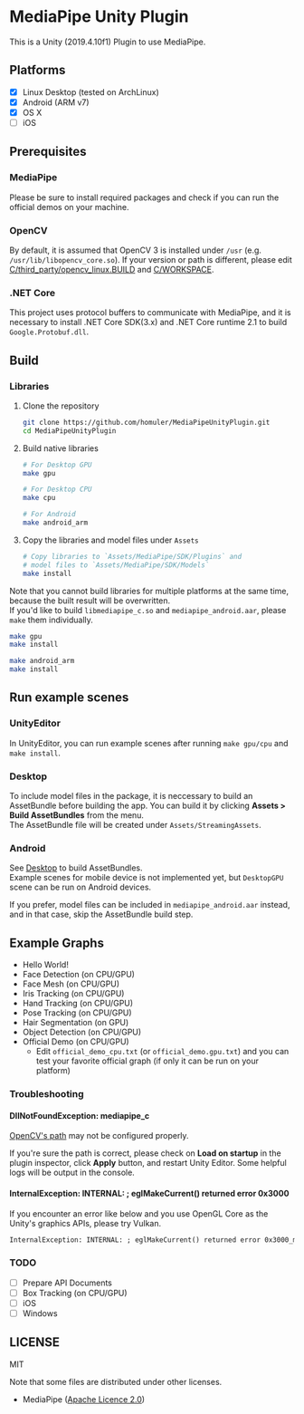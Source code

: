 # MediaPipe Unity Plugin
This is a Unity (2019.4.10f1) Plugin to use MediaPipe.

## Platforms
- [x] Linux Desktop (tested on ArchLinux)
- [x] Android (ARM v7)
- [x] OS X
- [ ] iOS

## Prerequisites
### MediaPipe
Please be sure to install required packages and check if you can run the official demos on your machine.

### OpenCV
By default, it is assumed that OpenCV 3 is installed under `/usr` (e.g. `/usr/lib/libopencv_core.so`).
If your version or path is different, please edit [C/third_party/opencv_linux.BUILD](https://github.com/homuler/MediaPipeUnityPlugin/blob/master/C/third_party/opencv_linux.BUILD) and [C/WORKSPACE](https://github.com/homuler/MediaPipeUnityPlugin/blob/master/C/WORKSPACE).

### .NET Core
This project uses protocol buffers to communicate with MediaPipe, and it is necessary to install .NET Core SDK(3.x) and .NET Core runtime 2.1 to build `Google.Protobuf.dll`.

## Build
### Libraries
1. Clone the repository
    ```sh
    git clone https://github.com/homuler/MediaPipeUnityPlugin.git
    cd MediaPipeUnityPlugin
    ```

2. Build native libraries
    ```sh
    # For Desktop GPU
    make gpu

    # For Desktop CPU
    make cpu

    # For Android
    make android_arm
    ```

3. Copy the libraries and model files under `Assets`
    ```sh
    # Copy libraries to `Assets/MediaPipe/SDK/Plugins` and
    # model files to `Assets/MediaPipe/SDK/Models`
    make install
    ```

Note that you cannot build libraries for multiple platforms at the same time,
because the built result will be overwritten.\
If you'd like to build `libmediapipe_c.so` and `mediapipe_android.aar`, please `make` them individually.
```sh
make gpu
make install

make android_arm
make install
```

## Run example scenes
### UnityEditor
In UnityEditor, you can run example scenes after running `make gpu/cpu` and `make install`.

### Desktop
To include model files in the package, it is neccessary to build an AssetBundle before building the app.
You can build it by clicking **Assets > Build AssetBundles** from the menu.\
The AssetBundle file will be created under `Assets/StreamingAssets`.

### Android
See [Desktop](#Desktop) to build AssetBundles.\
Example scenes for mobile device is not implemented yet, but `DesktopGPU` scene can be run on Android devices.

If you prefer, model files can be included in `mediapipe_android.aar` instead, and in that case, skip the AssetBundle build step.

## Example Graphs
- Hello World!
- Face Detection (on CPU/GPU)
- Face Mesh (on CPU/GPU)
- Iris Tracking (on CPU/GPU)
- Hand Tracking (on CPU/GPU)
- Pose Tracking (on CPU/GPU)
- Hair Segmentation (on GPU)
- Object Detection (on CPU/GPU)
- Official Demo (on CPU/GPU)
   - Edit `official_demo_cpu.txt` (or `official_demo.gpu.txt`) and you can test your favorite official graph (if only it can be run on your platform)

### Troubleshooting
#### DllNotFoundException: mediapipe_c
[OpenCV's path](https://github.com/homuler/MediaPipeUnityPlugin#opencv) may not be configured properly.

If you're sure the path is correct, please check on **Load on startup** in the plugin inspector, click **Apply** button, and restart Unity Editor.
Some helpful logs will be output in the console.

#### InternalException: INTERNAL: ; eglMakeCurrent() returned error 0x3000
If you encounter an error like below and you use OpenGL Core as the Unity's graphics APIs, please try Vulkan.

```txt
InternalException: INTERNAL: ; eglMakeCurrent() returned error 0x3000_mediapipe/mediapipe/gpu/gl_context_egl.cc:261)
```

### TODO
- [ ] Prepare API Documents
- [ ] Box Tracking (on CPU/GPU)
- [ ] iOS
- [ ] Windows

## LICENSE
MIT

Note that some files are distributed under other licenses.
- MediaPipe ([Apache Licence 2.0](https://github.com/google/mediapipe/blob/master/LICENSE))

